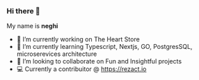 ### Hi there 👋


My name is **neghi** 

- 🔭 I’m currently working on The Heart Store
- 🌱 I’m currently learning Typescript, Nextjs, GO, PostgresSQL, microserevices architecture
- 👯 I’m looking to collaborate on Fun and Insightful projects
- 💻 Currently a contribuitor @ https://rezact.io
<!--- 🤔 I’m looking for help with ...
- 💬 Ask me about ...
- 📫 How to reach me
- 😄 Pronouns: ...
- ⚡ Fun fact: ... >


